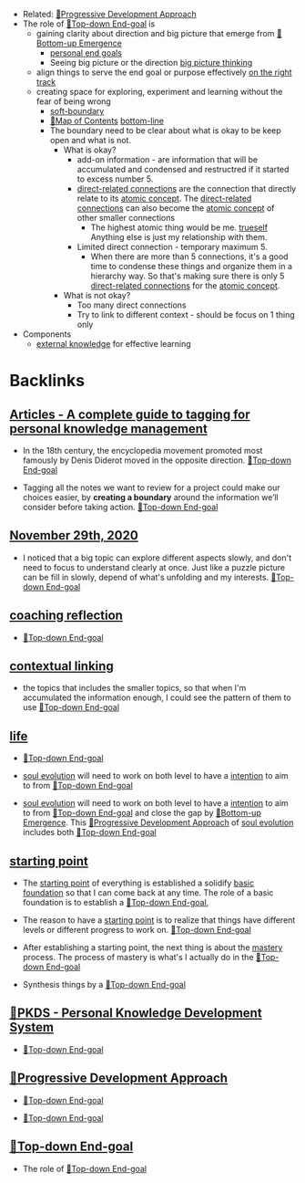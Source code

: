 - Related: [🌱Progressive Development Approach](<🌱Progressive Development Approach.md>)
- The role of [🌲Top-down End-goal](<🌲Top-down End-goal.md>) is 
    - gaining clarity about direction and big picture that emerge from [🌲Bottom-up Emergence](<🌲Bottom-up Emergence.md>)
        - [personal end goals](<personal end goals.md>) 
        - Seeing big picture or the direction [big picture thinking](<big picture thinking.md>)
    - align things to serve the end goal or purpose effectively [on the right track](<on the right track.md>)
    - creating space for exploring, experiment and learning without the fear of being wrong
        - [soft-boundary](<soft-boundary.md>)
        - [🧭Map of Contents](<🧭Map of Contents.md>) [bottom-line](<bottom-line.md>)
        - The boundary need to be clear about what is okay to be keep open and what is not.
            - What is okay?
                - add-on information - are information that will be accumulated and condensed and restructred if it started to excess number 5.
                - [direct-related connections](<direct-related connections.md>) are the connection that directly relate to its [atomic concept](<atomic concept.md>). The [direct-related connections](<direct-related connections.md>) can also become the [atomic concept](<atomic concept.md>) of other smaller connections
                    - The highest atomic thing would be me. [trueself](<trueself.md>) Anything else is just my relationship with them.
                - Limited direct connection - temporary maximum 5.
                    - When there are more than 5 connections, it's a good time to condense these things and organize them in a hierarchy way. So that's making sure there is only 5 [direct-related connections](<direct-related connections.md>) for the [atomic concept](<atomic concept.md>).
            - What is not okay?
                - Too many direct connections
                - Try to link to different context - should be focus on 1 thing only
- Components
    - [external knowledge](<external knowledge.md>) for effective learning

# Backlinks
## [Articles - A complete guide to tagging for personal knowledge management](<Articles - A complete guide to tagging for personal knowledge management.md>)
- In the 18th century, the encyclopedia movement promoted most famously by Denis Diderot moved in the opposite direction. [🌲Top-down End-goal](<🌲Top-down End-goal.md>)

- Tagging all the notes we want to review for a project could make our choices easier, by **creating a boundary** around the information we’ll consider before taking action. [🌲Top-down End-goal](<🌲Top-down End-goal.md>)

## [November 29th, 2020](<November 29th, 2020.md>)
- I noticed that a big topic can explore different aspects slowly, and don't need to focus to understand clearly at once. Just like a puzzle picture can be fill in slowly, depend of what's unfolding and my interests. [🌲Top-down End-goal](<🌲Top-down End-goal.md>)

## [coaching reflection](<coaching reflection.md>)
- [🌲Top-down End-goal](<🌲Top-down End-goal.md>)

## [contextual linking](<contextual linking.md>)
- the topics that includes the smaller topics, so that when I'm accumulated the information enough, I could see the pattern of them to use [🌲Top-down End-goal](<🌲Top-down End-goal.md>)

## [life](<life.md>)
- [🌲Top-down End-goal](<🌲Top-down End-goal.md>)

- [soul evolution](<soul evolution.md>) will need to work on both level to have a [intention](<intention.md>) to aim to from [🌲Top-down End-goal](<🌲Top-down End-goal.md>)

- [soul evolution](<soul evolution.md>) will need to work on both level to have a [intention](<intention.md>) to aim to from [🌲Top-down End-goal](<🌲Top-down End-goal.md>) and close the gap by [🌲Bottom-up Emergence](<🌲Bottom-up Emergence.md>). This [🌱Progressive Development Approach](<🌱Progressive Development Approach.md>) of [soul evolution](<soul evolution.md>) includes both [🌲Top-down End-goal](<🌲Top-down End-goal.md>)

## [starting point](<starting point.md>)
- The [starting point](<starting point.md>) of everything is established a solidify [basic foundation](<basic foundation.md>) so that I can come back at any time. The role of a basic foundation is to establish a [🌲Top-down End-goal](<🌲Top-down End-goal.md>),

- The reason to have a [starting point](<starting point.md>) is to realize that things have different levels or different progress to work on. [🌲Top-down End-goal](<🌲Top-down End-goal.md>)

- After establishing a starting point, the next thing is about the [mastery](<mastery.md>) process. The process of mastery is what's I actually do in the [🌲Top-down End-goal](<🌲Top-down End-goal.md>)

- Synthesis things by a [🌲Top-down End-goal](<🌲Top-down End-goal.md>)

## [🌱PKDS - Personal Knowledge Development System](<🌱PKDS - Personal Knowledge Development System.md>)
- [🌲Top-down End-goal](<🌲Top-down End-goal.md>)

## [🌱Progressive Development Approach](<🌱Progressive Development Approach.md>)
- [🌲Top-down End-goal](<🌲Top-down End-goal.md>)

-  [🌲Top-down End-goal](<🌲Top-down End-goal.md>)

## [🌲Top-down End-goal](<🌲Top-down End-goal.md>)
- The role of [🌲Top-down End-goal](<🌲Top-down End-goal.md>)

